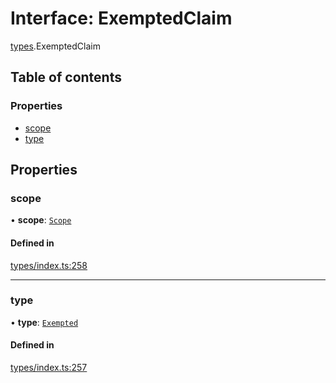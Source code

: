 # Interface: ExemptedClaim

[types](../wiki/types).ExemptedClaim

## Table of contents

### Properties

- [scope](../wiki/types.ExemptedClaim#scope)
- [type](../wiki/types.ExemptedClaim#type)

## Properties

### scope

• **scope**: [`Scope`](../wiki/types.Scope)

#### Defined in

[types/index.ts:258](https://github.com/PolymeshAssociation/polymesh-sdk/blob/07b115c8/src/types/index.ts#L258)

___

### type

• **type**: [`Exempted`](../wiki/types.ClaimType#exempted)

#### Defined in

[types/index.ts:257](https://github.com/PolymeshAssociation/polymesh-sdk/blob/07b115c8/src/types/index.ts#L257)
